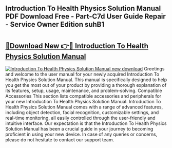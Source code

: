 ## Introduction To Health Physics Solution Manual PDF Download Free - Part-C7d User Guide Repair - Service Owner Edition suhB1

# <h2><a href="http://bc3189.oget.top/?id=Introduction+To+Health+Physics+Solution+Manual">🔗Download New 👉🔴 Introduction To Health Physics Solution Manual</a></h2>

[![Introduction To Health Physics Solution Manual new download](https://i.imgur.com/5g1atiW.png)](http://bc3189.oget.top/?id=Introduction+To+Health+Physics+Solution+Manual)
Greetings and welcome to the user manual for your newly acquired Introduction To Health Physics Solution Manual. This manual is specifically designed to help you get the most out of your product by providing a thorough explanation of its features, setup, usage, maintenance, and problem-solving. Compatible Accessories This section lists compatible accessories and peripherals for your new Introduction To Health Physics Solution Manual. Introduction To Health Physics Solution Manual comes with a range of advanced features, including object detection, facial recognition, customizable settings, and real-time monitoring, all easily controlled through the user-friendly and intuitive interface. Our expectation is that the Introduction To Health Physics Solution Manual has been a crucial guide in your journey to becoming proficient in using your new device. In case of any queries or concerns, please do not hesitate to contact our support team.
